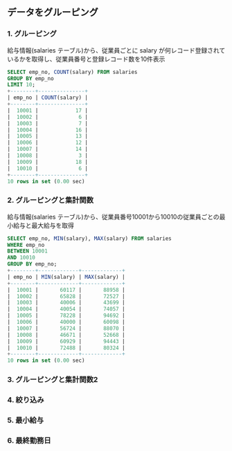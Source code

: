 ## データをグルーピング

### 1. グルーピング
給与情報(salaries テーブル)から、従業員ごとに salary が何レコード登録されているかを取得し、従業員番号と登録レコード数を10件表示
```sql
SELECT emp_no, COUNT(salary) FROM salaries
GROUP BY emp_no
LIMIT 10;
+--------+---------------+
| emp_no | COUNT(salary) |
+--------+---------------+
|  10001 |            17 |
|  10002 |             6 |
|  10003 |             7 |
|  10004 |            16 |
|  10005 |            13 |
|  10006 |            12 |
|  10007 |            14 |
|  10008 |             3 |
|  10009 |            18 |
|  10010 |             6 |
+--------+---------------+
10 rows in set (0.00 sec)
```

### 2. グルーピングと集計関数
給与情報(salaries テーブル)から、従業員番号10001から10010の従業員ごとの最小給与と最大給与を取得
```sql
SELECT emp_no, MIN(salary), MAX(salary) FROM salaries
WHERE emp_no
BETWEEN 10001
AND 10010
GROUP BY emp_no;
+--------+-------------+-------------+
| emp_no | MIN(salary) | MAX(salary) |
+--------+-------------+-------------+
|  10001 |       60117 |       88958 |
|  10002 |       65828 |       72527 |
|  10003 |       40006 |       43699 |
|  10004 |       40054 |       74057 |
|  10005 |       78228 |       94692 |
|  10006 |       40000 |       60098 |
|  10007 |       56724 |       88070 |
|  10008 |       46671 |       52668 |
|  10009 |       60929 |       94443 |
|  10010 |       72488 |       80324 |
+--------+-------------+-------------+
10 rows in set (0.00 sec)
```

### 3. グルーピングと集計関数2


### 4. 絞り込み


### 5. 最小給与


### 6. 最終勤務日


